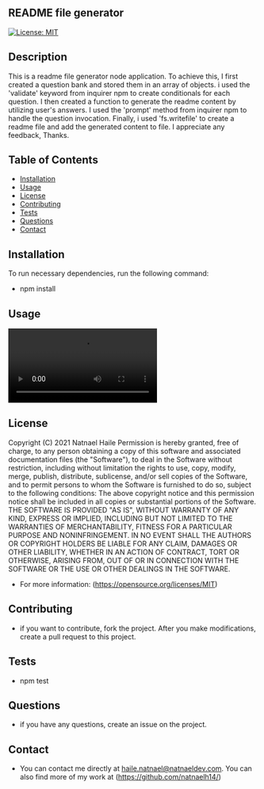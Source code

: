 
## README file generator
[![License: MIT](https://img.shields.io/badge/License-MIT-yellow.svg)](https://opensource.org/licenses/MIT)
## Description
This is a readme file generator node application. To achieve this, I first created a question bank and stored 
them in an array of objects. i used the 'validate' keyword from inquirer npm to create conditionals for each 
question. I then created a function to generate the readme content by utilizing user's answers. I used the 
'prompt' method from inquirer npm to handle the question invocation. Finally, i used 'fs.writefile' to create 
a readme file and add the generated content to file. I appreciate any feedback, Thanks.
## Table of Contents
* [Installation](#Installation)
* [Usage](#Usage)
* [License](#License)
* [Contributing](#Contribution)
* [Tests](#Tests)
* [Questions](#Questions)
* [Contact](#Contact)
## Installation

To run necessary dependencies, run the following command:

* npm install
## Usage
![](/demo.mov)
## License
Copyright (C) 2021 Natnael Haile
Permission is hereby granted, free of charge, to any person obtaining a copy of this software and associated documentation files (the "Software"), to deal in the Software without restriction, including without limitation the rights to use, copy, modify, merge, publish, distribute, sublicense, and/or sell copies of the Software, and to permit persons to whom the Software is furnished to do so, subject to the following conditions:
The above copyright notice and this permission notice shall be included in all copies or substantial portions of the Software.
THE SOFTWARE IS PROVIDED "AS IS", WITHOUT WARRANTY OF ANY KIND, EXPRESS OR IMPLIED, INCLUDING BUT NOT LIMITED TO THE WARRANTIES OF MERCHANTABILITY, FITNESS FOR A PARTICULAR PURPOSE AND NONINFRINGEMENT. IN NO EVENT SHALL THE AUTHORS OR COPYRIGHT HOLDERS BE LIABLE FOR ANY CLAIM, DAMAGES OR OTHER LIABILITY, WHETHER IN AN ACTION OF CONTRACT, TORT OR OTHERWISE, ARISING FROM, OUT OF OR IN CONNECTION WITH THE SOFTWARE OR THE USE OR OTHER DEALINGS IN THE SOFTWARE.
* For more information: (https://opensource.org/licenses/MIT)
## Contributing
* if you want to contribute, fork the project. After you make modifications, create a pull request to this project.
## Tests
* npm test
## Questions
* if you have any questions, create an issue on the project.
## Contact
* You can contact me directly at haile.natnael@natnaeldev.com. You can also find more of my work at (https://github.com/natnaelh14/)